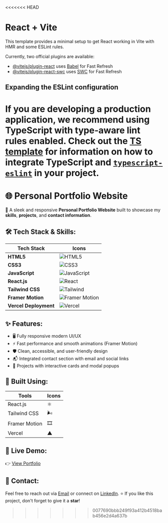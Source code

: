 <<<<<<< HEAD
# React + Vite

This template provides a minimal setup to get React working in Vite with HMR and some ESLint rules.

Currently, two official plugins are available:

- [@vitejs/plugin-react](https://github.com/vitejs/vite-plugin-react/blob/main/packages/plugin-react) uses [Babel](https://babeljs.io/) for Fast Refresh
- [@vitejs/plugin-react-swc](https://github.com/vitejs/vite-plugin-react/blob/main/packages/plugin-react-swc) uses [SWC](https://swc.rs/) for Fast Refresh

## Expanding the ESLint configuration

If you are developing a production application, we recommend using TypeScript with type-aware lint rules enabled. Check out the [TS template](https://github.com/vitejs/vite/tree/main/packages/create-vite/template-react-ts) for information on how to integrate TypeScript and [`typescript-eslint`](https://typescript-eslint.io) in your project.
=======
# 🌐 Personal Portfolio Website

🚀 A sleek and responsive **Personal Portfolio Website** built to showcase my **skills**, **projects**, and **contact information**.

## 🛠️ Tech Stack & Skills:

| Tech Stack     | Icons                                                                 |
|---------------|-----------------------------------------------------------------------|
| **HTML5**      | ![HTML5](https://img.shields.io/badge/-HTML5-E34F26?style=flat&logo=html5&logoColor=white) |
| **CSS3**       | ![CSS3](https://img.shields.io/badge/-CSS3-1572B6?style=flat&logo=css3&logoColor=white) |
| **JavaScript** | ![JavaScript](https://img.shields.io/badge/-JavaScript-F7DF1E?style=flat&logo=javascript&logoColor=black) |
| **React.js**   | ![React](https://img.shields.io/badge/-React-61DAFB?style=flat&logo=react&logoColor=black) |
| **Tailwind CSS** | ![Tailwind](https://img.shields.io/badge/-TailwindCSS-38B2AC?style=flat&logo=tailwind-css&logoColor=white) |
| **Framer Motion** | ![Framer Motion](https://img.shields.io/badge/-Framer_Motion-0055FF?style=flat&logo=framer&logoColor=white) |
| **Vercel Deployment** | ![Vercel](https://img.shields.io/badge/-Vercel-000?style=flat&logo=vercel&logoColor=white) |

## ✨ Features:

- 🖥️ Fully responsive modern UI/UX
- ⚡ Fast performance and smooth animations (Framer Motion)
- 🛡️ Clean, accessible, and user-friendly design
- 📬 Integrated contact section with email and social links
- 💼 Projects with interactive cards and modal popups

## 📌 Built Using:

| Tools          | Icons |
|---------------|-------|
| React.js       | ⚛️     |
| Tailwind CSS   | 🌬️     |
| Framer Motion  | 🎞️     |
| Vercel         | ▲      |


## 🔗 Live Demo:

👉 [View Portfolio](https://your-vercel-link.vercel.app)

## 💬 Contact:
Feel free to reach out via [Email](mailto:akshanshverma53@gmail.com) or connect on [LinkedIn](https://www.linkedin.com/in/akshansh-verma-b88082293/).
⭐ If you like this project, don't forget to give it a **star**!
>>>>>>> 0077690bbb249f93a412b4518bab456e2d4a637b
